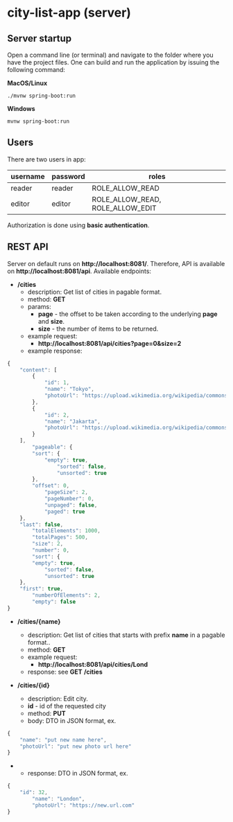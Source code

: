 # city-list-app (server)

## Server startup

Open a command line (or terminal) and navigate to the folder where you have the project files. One can build and run the
application by issuing the following command:

**MacOS/Linux**

```
./mvnw spring-boot:run
```

**Windows**

```
mvnw spring-boot:run
```

## Users

There are two users in app:

| username | password | roles                            |
|----------|----------|----------------------------------|
| reader   | reader   | ROLE_ALLOW_READ                  |
| editor   | editor   | ROLE_ALLOW_READ, ROLE_ALLOW_EDIT |

Authorization is done using **basic authentication**.

## REST API

Server on default runs on **http://localhost:8081/**. Therefore, API is available on **http://localhost:8081/api**.
Available endpoints:

* **/cities**
    * description: Get list of cities in pagable format.
    * method: **GET**
    * params:
        * __page__ - the offset to be taken according to the underlying __page__ and __size__.
        * __size__ - the number of items to be returned.
    * example request:
        * **http://localhost:8081/api/cities?page=0&size=2**
    * example response:

```javascript
{
    "content": [
        {
            "id": 1,
            "name": "Tokyo",
            "photoUrl": "https://upload.wikimedia.org/wikipedia/commons/thumb/b/b2/Skyscrapers_of_Shinjuku_2009_January.jpg/500px-Skyscrapers_of_Shinjuku_2009_January.jpg"
        },
        {
            "id": 2,
            "name": "Jakarta",
            "photoUrl": "https://upload.wikimedia.org/wikipedia/commons/thumb/f/f6/Jakarta_Pictures-1.jpg/327px-Jakarta_Pictures-1.jpg"
        }
    ],
        "pageable": {
        "sort": {
            "empty": true,
                "sorted": false,
                "unsorted": true
        },
        "offset": 0,
            "pageSize": 2,
            "pageNumber": 0,
            "unpaged": false,
            "paged": true
    },
    "last": false,
        "totalElements": 1000,
        "totalPages": 500,
        "size": 2,
        "number": 0,
        "sort": {
        "empty": true,
            "sorted": false,
            "unsorted": true
    },
    "first": true,
        "numberOfElements": 2,
        "empty": false
}
```
* **/cities/{name}**
    * description: Get list of cities that starts with prefix __name__ in a pagable format..
    * method: **GET**
    * example request:
        * **http://localhost:8081/api/cities/Lond**
    * response: see **GET** **/cities** 


* **/cities/{id}**
    * description: Edit city.
    * **id** - id of the requested city
    * method: **PUT**
    * body: DTO in JSON format, ex.

```javascript
{
    "name": "put new name here", 
    "photoUrl": "put new photo url here"
}
```

*
    * response: DTO in JSON format, ex.

```javascript
{
    "id": 32,
        "name": "London",
        "photoUrl": "https://new.url.com"
}
```